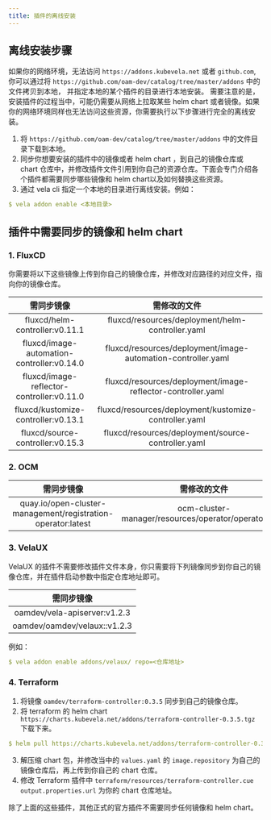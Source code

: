 ```yaml
---
title: 插件的离线安装
---
```


## 离线安装步骤

如果你的网络环境，无法访问 `https://addons.kubevela.net` 或者 `github.com`, 你可以通过将 `https://github.com/oam-dev/catalog/tree/master/addons` 中的文件拷贝到本地， 并指定本地的某个插件的目录进行本地安装。
需要注意的是，安装插件的过程当中，可能仍需要从网络上拉取某些 helm chart 或者镜像。如果你的网络环境同样也无法访问这些资源，你需要执行以下步骤进行完全的离线安装。

1. 将 `https://github.com/oam-dev/catalog/tree/master/addons` 中的文件目录下载到本地。
2. 同步你想要安装的插件中的镜像或者 helm chart ，到自己的镜像仓库或 chart 仓库中，并修改插件文件引用到你自己的资源仓库。下面会专门介绍各个插件都需要同步哪些镜像和 helm chart以及如何替换这些资源。
3. 通过 vela cli 指定一个本地的目录进行离线安装。例如：
```yaml
$ vela addon enable <本地目录>
```

## 插件中需要同步的镜像和 helm chart

### 1. FluxCD

你需要将以下这些镜像上传到你自己的镜像仓库，并修改对应路径的对应文件，指向你的镜像仓库。

|需同步镜像|  需修改的文件| 
| :----:| :----: | 
| fluxcd/helm-controller:v0.11.1| fluxcd/resources/deployment/helm-controller.yaml|  
| fluxcd/image-automation-controller:v0.14.0|fluxcd/resources/deployment/image-automation-controller.yaml | 
|fluxcd/image-reflector-controller:v0.11.0|fluxcd/resources/deployment/image-reflector-controller.yaml|
|fluxcd/kustomize-controller:v0.13.1|fluxcd/resources/deployment/kustomize-controller.yaml|
|fluxcd/source-controller:v0.15.3|fluxcd/resources/deployment/source-controller.yaml|

### 2. OCM

|需同步镜像|  需修改的文件| 
| :----:| :----: | 
|quay.io/open-cluster-management/registration-operator:latest|ocm-cluster-manager/resources/operator/operator.yaml|

### 3. VelaUX

VelaUX 的插件不需要修改插件文件本身，你只需要将下列镜像同步到你自己的镜像仓库，并在插件启动参数中指定仓库地址即可。

|需同步镜像|  
| :----:|
|oamdev/vela-apiserver:v1.2.3|
|oamdev/oamdev/velaux::v1.2.3|

例如：

```yaml
$ vela addon enable addons/velaux/ repo=<仓库地址>
```

### 4. Terraform

1. 将镜像 `oamdev/terraform-controller:0.3.5` 同步到自己的镜像仓库。
2. 将 terraform 的 helm chart ` https://charts.kubevela.net/addons/terraform-controller-0.3.5.tgz` 下载下来。
```yaml
$ helm pull https://charts.kubevela.net/addons/terraform-controller-0.3.5.tgz
```
3. 解压缩 chart 包，并修改当中的 `values.yaml` 的 `image.repository` 为自己的镜像仓库后，再上传到你自己的 chart 仓库。
4. 修改 Terraform 插件中 `terraform/resources/terraform-controller.cue` `output.properties.url` 为你的 chart 仓库地址。 

除了上面的这些插件，其他正式的官方插件不需要同步任何镜像和 helm chart。